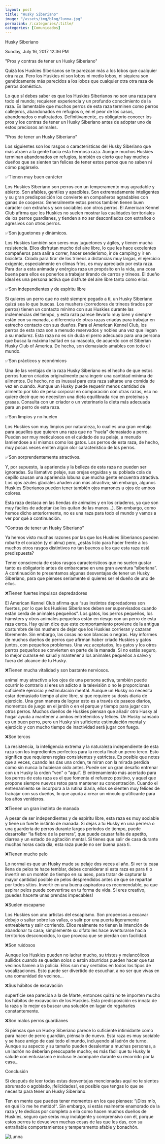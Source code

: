 ```yaml
---
layout: post
title: "Husky Siberiano"
image: "/assets/img/blog/lunna.jpg"
permalink: /:categories/:title/
categories: [Comunicados]
---
```




Husky Siberiano

Sunday, July 16, 2017
12:36 PM

"Pros y contras de tener un Husky Siberiano"

Quizá los Huskies Siberianos se te parezcan más a los lobos que cualquier otra raza. Pero los Huskies ni son lobos ni medio lobos, ni siquiera son genéticamente más parecidos a los lobos que cualquier otra otra raza de perros doméstica.

Lo que sí debes saber es que los Huskies Siberianos no son una raza para todo el mundo; requieren experiencia y un profundo conocimiento de la raza. Es lamentable que muchos perros de esta raza terminen como perros callejeros, abandonados en refugios o, en el peor de los casos, abandonados o maltratados. Definitivamente, es obligatorio conocer los pros y los contras de tener un Husky Siberiano antes de adoptar uno de estos preciosos animales.

"Pros de tener un Husky Siberiano"

Los siguientes son los rasgos o características del Husky Siberiano que más atraen a la gente hacia esta hermosa raza. Aunque muchos Huskies terminan abandonados en refugios, también es cierto que hay muchos dueños que se sienten tan felices de tener estos perros que no saben ni cómo pagárselo.

✅Tienen muy buen carácter

Los Huskies Siberiano son perros con un temperamento muy agradable y abierto. Son afables, gentiles y apacibles. Son extremadamente inteligentes y su gran predisposición los convierte en compañeros agradables con ganas de cooperar. Generalmente estos perros también tienen buen carácter con extraños y son sociables con otros perros. El American Kennel Club afirma que los Huskies no suelen mostrar las cualidades territoriales de los perros guardianes, y tienden a no ser desconfiados con extraños o agresivos con otros perros.

✅Son juguetones y dinámicos.

Los Huskies también son seres muy juguetones y ágiles, y tienen mucha resistencia. Ellos disfrutan mucho del aire libre, lo que les hace excelentes compañeros para salir a correr, hacer senderismo, ir de camping y ir en bicicleta. Criado para tirar de los trineos a distancias muy largas, el ejercicio exigente, especialmente en climas fríos, es muy apreciado por esta raza. Para dar a esta animada y enérgica raza un propósito en la vida, una cosa buena para ellos es ponerlos a trabajar tirando de carros y trineos. El dueño ideal es una persona activa que disfrute del aire libre tanto como ellos.

✅Son independientes y de espíritu libre

Si quieres un perro que no esté siempre pegado a ti, un Husky Siberiano quizá sea lo que buscas. Los mushers (corredores de trineos tirados por perros) tienen un contacto mínimo con sus Huskies durante las inclemencias del tiempo, y esta raza parece llevarlo muy bien y siempre están con su manada, a diferencia de otras razas criadas para trabajar en estrecho contacto con sus dueños. Para el American Kennel Club, los perros de esta raza son a menudo reservados y nobles una vez que llegan a su madurez. Esta raza no es sin duda el perro adecuado para una persona que busca la máxima lealtad en su mascota, de acuerdo con el Siberian Husky Club of America. De hecho, son demasiado amables con todo el mundo.

✅Son prácticos y económicos 

Una de las ventajas de la raza Husky Siberiano es el hecho de que estos perros fueron criados originalmente para ingerir una cantidad mínima de alimentos. De hecho, no es inusual para esta raza saltarse una comida de vez en cuando. Aunque un Husky puede requerir menos cantidad de alimento por kilo de peso corporal en comparación con otras razas, eso no quiere decir que no necesiten una dieta equilibrada rica en proteínas y grasas. Consulta con un criador o un veterinario la dieta más adecuada para un perro de esta raza.

✅Son limpios y no huelen

Los Huskies son muy limpios por naturaleza, lo cual es una gran ventaja para aquellos que quieren una raza que no “huela” demasiado a perro. Pueden ser muy meticulosos en el cuidado de su pelaje, a menudo lamiendose a sí mismos como los gatos. Los perros de esta raza, de hecho, muy pocas veces emiten algún olor característico de los perros.

✅Son sorprendentemente atractivos.

Y, por supuesto, la apariencia y la belleza de esta raza no pueden ser ignoradas. Su llamativo pelaje, sus orejas erguidas y su poblada cola de cepillo causan una apariencia lobuna que mucha gente encuentra atractiva. Los ojos azules glaciales añaden aún más atractivo; sin embargo, algunos Huskies Siberianos pueden tener también ojos marrones u ojos de ambos colores.

Esta raza destaca en las tiendas de animales y en los criaderos, ya que son muy fáciles de adoptar (se los quitan de las manos…). Sin embargo, como hemos dicho anteriormente, no es una raza para todo el mundo y vamos a ver por qué a continuación.

"Contras de tener un Husky Siberiano"

Ya hemos visto muchas razones por las que los Huskies Siberianos pueden robarte el corazón (y el alma) pero, ¿estás listo para hacer frente a los muchos otros rasgos distintivos no tan buenos a los que esta raza está predispuesta?

Tener consciencia de estos rasgos característicos que no suelen gustar tanto es obligatorio antes de embarcarse en una gran aventura “siberiana”. A continuación te presentamos algunas desventajas de tener un Husky Siberiano, para que pienses seriamente si quieres ser el dueño de uno de ellos.

❌Tienen fuertes impulsos depredadores

El American Kennel Club afirma que “sus instintos depredadores son fuertes, por lo que los Huskies Siberianos deben ser supervisados cuando están cerda de animales pequeños”. Los gatos, los perros pequeños, los hámsters y otros animales pequeños están en riesgo con un perro de esta raza cerca. Hay quien dice que este comportamiento proviene de la antigua costumbre de los mushers de dejar que los Huskies corrieran y cazaran libremente. Sin embargo, las cosas no son blancas o negras. Hay informes de muchos dueños de perros que afirman haber criado Huskies y gatos juntos, con pequeños problemas. Una vez aceptados, los gatos y los otros perros pequeños se convierten en parte de la manada. Si no estás seguro, lo mejor curarse en salud y mantener a los animales pequeños a salvo y fuera del alcance de tu Husky.

❌Tienen mucha vitalidad y son bastante nerviosos.

animal muy atractivo a los ojos de una persona activa, también puede ocurrir lo contrario si eres un adicto a la televisión o no le proporcionas suficiente ejercicio y estimulación mental. Aunque un Husky no necesita estar demasiado tiempo al aire libre, sí que requiere su dosis diaria de ejercicio. Una gran manera de lograr esto es a través de paseos diarios, momentos de juego en el jardín o en el parque y tiempo para jugar con otros perros. Muchos dueños de Huskies piensan que añadir otro Husky al hogar ayuda a mantener a ambos entretenidos y felices. Un Husky cansado es un buen perro, pero un Husky sin suficiente estimulación mental y ejercicio y con mucho tiempo de inactividad será jugar con fuego.

❌Son tercos

La resistencia, la inteligencia extrema y la naturaleza independiente de esta raza son los ingredientes perfectos para la receta final: un perro terco. Esto significa que requieren reglas consistentes y estrictas. Es posible que notes que a veces, cuando les das una orden, te miran con la mirada perdida como sin nunca la hubieran oído antes. Puede ser un gran desafío entrenar con un Husky la orden “ven” o “aquí”. El entrenamiento más acertado para los perros de esta raza es el que fomenta el refuerzo positivo, y aquel que propone siempre nuevos retos para mantener su concentración. Cuando el entrenamiento se incorpora a la rutina diaria, ellos se sienten muy felices de trabajar con sus dueños, lo que ayuda a crear un vínculo gratificante para los años venideros.

❌Tienen un gran instinto de manada

A pesar de ser independientes y de espíritu libre, esta raza es muy sociable y tiene un fuerte instinto de manada. Si dejas a tu Husky en una perrera o una guardería de perros durante largos períodos de tiempo, puede desarrollar “la fiebre de la perrera”, que puede causar falta de apetito, diarrea y un estado de agitación mental. Si tienes que salir de casa durante muchas horas cada día, esta raza puede no ser buena para ti.

❌Tienen mucho pelo

Lo normal es que un Husky mude su pelaje dos veces al año. Si ver tu casa llena de pelos te hace temblar, debes considerar si esta raza es para ti o invertir en un montón de tiempo en su aseo, para tratar de capturar la mayor cantidad posible de pelos desprendidos antes de que se repartan por todos sitios. Invertir en una buena aspiradora es recomendable, ya que aspirar pelos puede convertirse en tu forma de vida. Si eres creativo, ¡puedes hacerte unas prendas impecables!

❌Suelen escaparse

Los Huskies son uno artistas del escapismo. Son propensos a excavar debajo o saltar sobre las vallas, o salir por una puerta ligeramente entreabierta y salir corriendo. Ellos realmente no tienen la intención de abandonar tu casa; simplemente su olfato les hace aventurarse hacia territorios desconocidos, lo que provoca que se pierdan con facilidad.

❌Son ruidosos

Aunque los Huskies pueden no ladrar mucho, su tristes y melancólicos aullidos cuando se quedan solos o están aburridos pueden hacer que tus vecinos llamen a la policía. Ellos son muy sentidos en todos los tipos de vocalizaciones. Esto puede ser divertido de escuchar, a no ser que vivas en una comunidad de vecinos…

❌Sus hábitos de excavación

superficie sea parecida a la de Marte, entonces quizá no te importen mucho los hábitos de excavación de los Huskies. Esta predisposición es innata de la raza y lo mejor es buscar una solución en lugar de regañarles constantemente.

❌Son malos perros guardianes

Si piensas que un Husky Siberiano parece lo suficiente intimidante como para hacer de perro guardián, piénsalo de nuevo. Esta raza es muy sociable y se hace amigo de casi todo el mundo, incluyendo al ladrón de turno. Aunque su aspecto y su tamaño pueden desalentar a muchas personas, a un ladrón no deberían preocuparle mucho; es más fácil que tu Husky le salude con entusiasmo e incluso le acompañe durante su recorrido por la casa…

Conclusión

Si después de leer todas estas desventajas mencionadas aquí no te sientes abrumado o agobiado, ¡felicidades!, es posible que tengas lo que se necesita para tener un Husky Siberiano.

Ten en mente que puedes tener momentos en los que pienses: “¡Dios mío, en qué lío me he metido!“. Sin embargo, si estás realmente enamorado de la raza y te dedicas por completo a ella como hacen muchos dueños de Huskies, seguro que serás muy indulgente y comprensivo con él, porque estos perros te devuelven muchas cosas de las que les das,  con su entrañable comportamientos y temperamento afable y bonachón.

<img src="/assets/img/blog/lunna.jpg" class="img-fluid" alt="Lunna">
